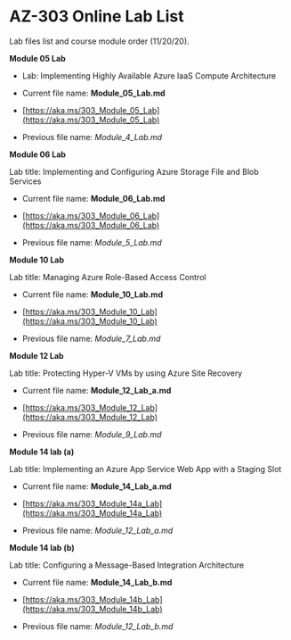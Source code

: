 # AZ-303 Online Lab List #
Lab files list and course module order (11/20/20).

**Module 05 Lab**

* Lab: Implementing Highly Available Azure IaaS Compute Architecture 

* Current file name: **Module_05_Lab.md**

* [https://aka.ms/303_Module_05_Lab](https://aka.ms/303_Module_05_Lab) 

* Previous file name: *Module_4_Lab.md*

**Module 06 Lab**

Lab title: Implementing and Configuring Azure Storage File and Blob Services

* Current file name: **Module_06_Lab.md**

* [https://aka.ms/303_Module_06_Lab](https://aka.ms/303_Module_06_Lab) 

* Previous file name: *Module_5_Lab.md*

**Module 10 Lab**

Lab title: Managing Azure Role-Based Access Control 

* Current file name: **Module_10_Lab.md**

* [https://aka.ms/303_Module_10_Lab](https://aka.ms/303_Module_10_Lab) 

* Previous file name: *Module_7_Lab.md*

**Module 12 Lab**

Lab title: Protecting Hyper-V VMs by using Azure Site Recovery

* Current file name: **Module_12_Lab_a.md**

* [https://aka.ms/303_Module_12_Lab](https://aka.ms/303_Module_12_Lab) 

* Previous file name: *Module_9_Lab.md*

**Module 14 lab (a)**

Lab title: Implementing an Azure App Service Web App with a Staging Slot 

* Current file name: **Module_14_Lab_a.md**

* [https://aka.ms/303_Module_14a_Lab](https://aka.ms/303_Module_14a_Lab) 

* Previous file name: *Module_12_Lab_a.md*

**Module 14 lab (b)**

Lab title: Configuring a Message-Based Integration Architecture

* Current file name: **Module_14_Lab_b.md**

* [https://aka.ms/303_Module_14b_Lab](https://aka.ms/303_Module_14b_Lab) 

* Previous file name: *Module_12_Lab_b.md*
